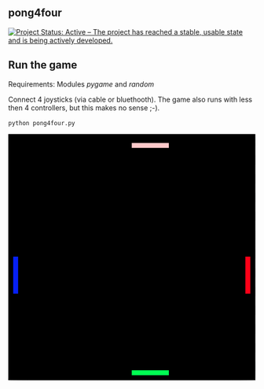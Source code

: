 ## pong4four

[![Project Status: Active – The project has reached a stable, usable
state and is being actively
developed.](http://www.repostatus.org/badges/latest/active.svg)](http://www.repostatus.org/#active)

## Run the game

Requirements: Modules *pygame* and *random*

Connect 4 joysticks (via cable or bluethooth). The game also runs with less then 4 controllers, but this makes no sense ;-).

``` python
python pong4four.py
```

<img src="Figures/pong4four.png" width="672" style="display: block; margin: auto;" />